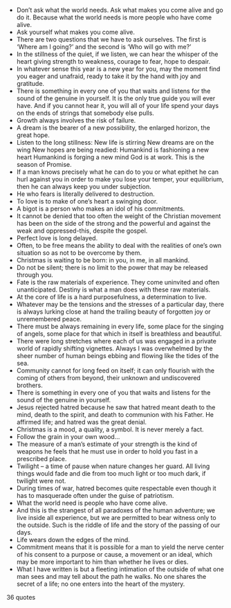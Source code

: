  - Don’t ask what the world needs. Ask what makes you come alive and go do it. Because what the world needs is more people who have come alive.
 - Ask yourself what makes you come alive.
 - There are two questions that we have to ask ourselves. The first is ‘Where am I going?’ and the second is ‘Who will go with me?’
 - In the stillness of the quiet, if we listen, we can hear the whisper of the heart giving strength to weakness, courage to fear, hope to despair.
 - In whatever sense this year is a new year for you, may the moment find you eager and unafraid, ready to take it by the hand with joy and gratitude.
 - There is something in every one of you that waits and listens for the sound of the genuine in yourself. It is the only true guide you will ever have. And if you cannot hear it, you will all of your life spend your days on the ends of strings that somebody else pulls.
 - Growth always involves the risk of failure.
 - A dream is the bearer of a new possibility, the enlarged horizon, the great hope.
 - Listen to the long stillness: New life is stirring New dreams are on the wing New hopes are being readied: Humankind is fashioning a new heart Humankind is forging a new mind God is at work. This is the season of Promise.
 - If a man knows precisely what he can do to you or what epithet he can hurl against you in order to make you lose your temper, your equilibrium, then he can always keep you under subjection.
 - He who fears is literally delivered to destruction.
 - To love is to make of one’s heart a swinging door.
 - A bigot is a person who makes an idol of his commitments.
 - It cannot be denied that too often the weight of the Christian movement has been on the side of the strong and the powerful and against the weak and oppressed-this, despite the gospel.
 - Perfect love is long delayed.
 - Often, to be free means the ability to deal with the realities of one’s own situation so as not to be overcome by them.
 - Christmas is waiting to be born: in you, in me, in all mankind.
 - Do not be silent; there is no limit to the power that may be released through you.
 - Fate is the raw materials of experience. They come uninvited and often unanticipated. Destiny is what a man does with these raw materials.
 - At the core of life is a hard purposefulness, a determination to live.
 - Whatever may be the tensions and the stresses of a particular day, there is always lurking close at hand the trailing beauty of forgotten joy or unremembered peace.
 - There must be always remaining in every life, some place for the singing of angels, some place for that which in itself is breathless and beautiful.
 - There were long stretches where each of us was engaged in a private world of rapidly shifting vignettes. Always I was overwhelmed by the sheer number of human beings ebbing and flowing like the tides of the sea.
 - Community cannot for long feed on itself; it can only flourish with the coming of others from beyond, their unknown and undiscovered brothers.
 - There is something in every one of you that waits and listens for the sound of the genuine in yourself.
 - Jesus rejected hatred because he saw that hatred meant death to the mind, death to the spirit, and death to communion with his Father. He affirmed life; and hatred was the great denial.
 - Christmas is a mood, a quality, a symbol. It is never merely a fact.
 - Follow the grain in your own wood...
 - The measure of a man’s estimate of your strength is the kind of weapons he feels that he must use in order to hold you fast in a prescribed place.
 - Twilight – a time of pause when nature changes her guard. All living things would fade and die from too much light or too much dark, if twilight were not.
 - During times of war, hatred becomes quite respectable even though it has to masquerade often under the guise of patriotism.
 - What the world need is people who have come alive.
 - And this is the strangest of all paradoxes of the human adventure; we live inside all experience, but we are permitted to bear witness only to the outside. Such is the riddle of life and the story of the passing of our days.
 - Life wears down the edges of the mind.
 - Commitment means that it is possible for a man to yield the nerve center of his consent to a purpose or cause, a movement or an ideal, which may be more important to him than whether he lives or dies.
 - What I have written is but a fleeting intimation of the outside of what one man sees and may tell about the path he walks. No one shares the secret of a life; no one enters into the heart of the mystery.

36 quotes